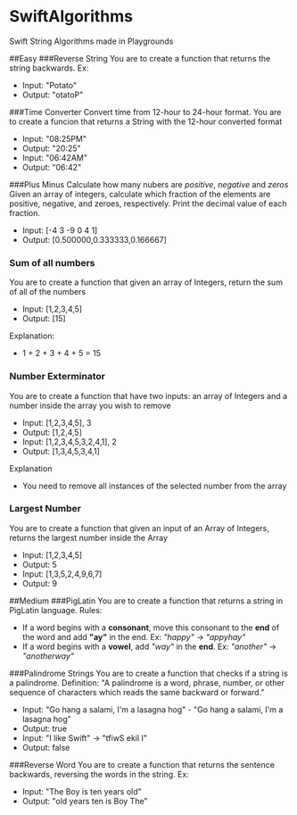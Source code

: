 # SwiftAlgorithms
Swift String Algorithms made in Playgrounds


##Easy
###Reverse String
You are to create a function that returns the string backwards. Ex:
* Input: "Potato"
* Output: "otatoP"

###Time Converter
Convert time from 12-hour to 24-hour format.
You are to create a funcion that returns a String with the 12-hour converted format
* Input: "08:25PM"
* Output: "20:25"
* Input: "06:42AM"
* Output: "06:42"

###Plus Minus
Calculate how many nubers are *positive*, *negative* and *zeros*
Given an array of integers, calculate which fraction of the elements are positive, negative, and zeroes, respectively. Print the decimal value of each fraction.
* Input:  [-4 3 -9 0 4 1]
* Output: [0.500000,0.333333,0.166667]

### Sum of all numbers
You are to create a function that given an array of Integers, return the sum of all of the numbers
* Input:  [1,2,3,4,5]
* Output: [15]

Explanation:
* 1 + 2 + 3 + 4 + 5 = 15

### Number Exterminator
You are to create a function that have two inputs: an array of Integers and a number inside the array you wish to remove
* Input:  [1,2,3,4,5], 3
* Output: [1,2,4,5]
* Input:  [1,2,3,4,5,3,2,4,1], 2
* Output: [1,3,4,5,3,4,1]

Explanation
 * You need to remove all instances of the selected number from the array

### Largest Number
You are to create a function that given an input of an Array of Integers, returns the largest number inside the Array
* Input:  [1,2,3,4,5]
* Output: 5
* Input:  [1,3,5,2,4,9,6,7]
* Output: 9

##Medium
###PigLatin
You are to create a function that returns a string in PigLatin language. Rules:
* If a word begins with a __consonant__, move this consonant to the __end__ of the word and add __"ay"__ in the end. Ex: *"happy"* -> *"appyhay"*
* If a word begins with a __vowel__, add *"way"* in the __end__. Ex: *"another"* -> *"anotherway"*

###Palindrome Strings
You are to create a function that checks if a string is a palindrome.
Definition: "A palindrome is a word, phrase, number, or other sequence of characters which reads the same backward or forward."
* Input: "Go hang a salami, I'm a lasagna hog" - "Go hang a salami, I'm a lasagna hog"
* Output: true
* Input: "I like Swift" -> "tfiwS ekil I"
* Output: false

###Reverse Word
You are to create a function that returns the sentence backwards, reversing the words in the string. Ex:
* Input: "The Boy is ten years old"
* Output: "old years ten is Boy The"
